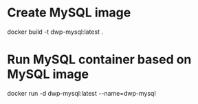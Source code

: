 # Create MySQL image
docker build -t dwp-mysql:latest .

# Run MySQL container based on MySQL image
docker run -d dwp-mysql:latest --name=dwp-mysql
